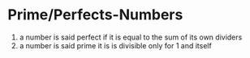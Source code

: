 # Prime/Perfects-Numbers
1) a number is said perfect if it is equal to the sum of its own dividers
2) a number is said prime it is is divisible only for 1 and itself 
